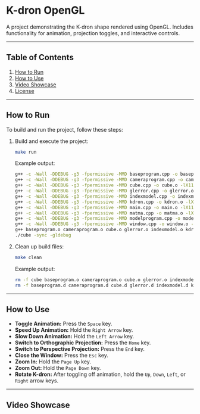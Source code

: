 # K-dron OpenGL

A project demonstrating the K-dron shape rendered using OpenGL. Includes functionality for animation, projection toggles, and interactive controls.

---

## Table of Contents

1. [How to Run](#how-to-run)
2. [How to Use](#how-to-use)
3. [Video Showcase](#video-showcase)
4. [License](#license)

---

## How to Run

To build and run the project, follow these steps:

1. Build and execute the project:
    ```bash
    make run
    ```

    Example output:
    ```bash
    g++ -c -Wall -DDEBUG -g3 -fpermissive -MMD baseprogram.cpp -o baseprogram.o -lX11 -lglfw -lGL -lGLU -lGLEW -lm
    g++ -c -Wall -DDEBUG -g3 -fpermissive -MMD cameraprogram.cpp -o cameraprogram.o -lX11 -lglfw -lGL -lGLU -lGLEW -lm
    g++ -c -Wall -DDEBUG -g3 -fpermissive -MMD cube.cpp -o cube.o -lX11 -lglfw -lGL -lGLU -lGLEW -lm
    g++ -c -Wall -DDEBUG -g3 -fpermissive -MMD glerror.cpp -o glerror.o -lX11 -lglfw -lGL -lGLU -lGLEW -lm
    g++ -c -Wall -DDEBUG -g3 -fpermissive -MMD indexmodel.cpp -o indexmodel.o -lX11 -lglfw -lGL -lGLU -lGLEW -lm
    g++ -c -Wall -DDEBUG -g3 -fpermissive -MMD kdron.cpp -o kdron.o -lX11 -lglfw -lGL -lGLU -lGLEW -lm
    g++ -c -Wall -DDEBUG -g3 -fpermissive -MMD main.cpp -o main.o -lX11 -lglfw -lGL -lGLU -lGLEW -lm
    g++ -c -Wall -DDEBUG -g3 -fpermissive -MMD matma.cpp -o matma.o -lX11 -lglfw -lGL -lGLU -lGLEW -lm
    g++ -c -Wall -DDEBUG -g3 -fpermissive -MMD modelprogram.cpp -o modelprogram.o -lX11 -lglfw -lGL -lGLU -lGLEW -lm
    g++ -c -Wall -DDEBUG -g3 -fpermissive -MMD window.cpp -o window.o -lX11 -lglfw -lGL -lGLU -lGLEW -lm
    g++ baseprogram.o cameraprogram.o cube.o glerror.o indexmodel.o kdron.o main.o matma.o modelprogram.o window.o -o cube  -lX11 -lglfw -lGL -lGLU -lGLEW -lm
    ./cube -sync -gldebug
    ```

2. Clean up build files:
    ```bash
    make clean
    ```

    Example output:
    ```bash
    rm -f cube baseprogram.o cameraprogram.o cube.o glerror.o indexmodel.o kdron.o main.o matma.o modelprogram.o window.o
    rm -f baseprogram.d cameraprogram.d cube.d glerror.d indexmodel.d kdron.d main.d matma.d modelprogram.d window.d
    ```

---

## How to Use

- **Toggle Animation:** Press the `Space` key.
- **Speed Up Animation:** Hold the `Right Arrow` key.
- **Slow Down Animation:** Hold the `Left Arrow` key.
- **Switch to Orthographic Projection:** Press the `Home` key.
- **Switch to Perspective Projection:** Press the `End` key.
- **Close the Window:** Press the `Esc` key.
- **Zoom In:** Hold the `Page Up` key.
- **Zoom Out:** Hold the `Page Down` key.
- **Rotate K-dron:** After toggling off animation, hold the `Up`, `Down`, `Left`, or `Right` arrow keys.

---

## Video Showcase
